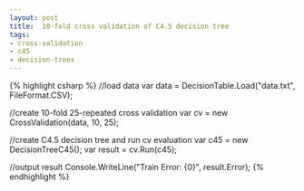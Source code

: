 ```yaml
---
layout: post
title:  10-fold cross validation of C4.5 decision tree
tags:
- cross-validation
- c45
- decision-trees
---
```

{% highlight csharp %}
//load data
var data = DecisionTable.Load("data.txt", FileFormat.CSV);

//create 10-fold 25-repeated cross validation
var cv = new CrossValidation(data, 10, 25);

//create C4.5 decision tree and run cv evaluation
var c45 = new DecisionTreeC45();
var result = cv.Run<DecisionTreeC45>(c45);

//output result
Console.WriteLine("Train Error: {0}", result.Error);
{% endhighlight %}
